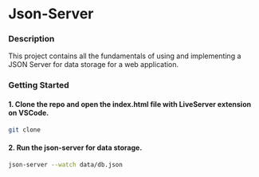 # Json-Server

### Description
<p>This project contains all the fundamentals of using and implementing a JSON Server for data storage for a web application.</p>

### Getting Started
#### 1. Clone the repo and open the index.html file with LiveServer extension on VSCode.
```bash
git clone 
```
#### 2. Run the json-server for data storage.
```bash
json-server --watch data/db.json
```
